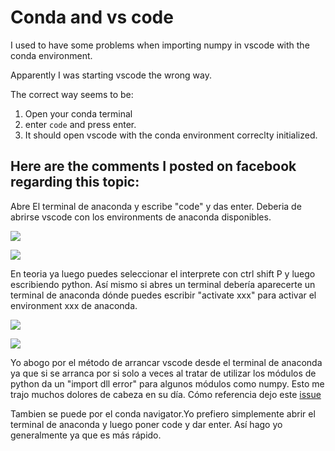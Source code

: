 # Conda and vs code

I used to have some problems when importing numpy in vscode with the conda environment.

Apparently I was starting vscode the wrong way.

The correct way seems to be:

1. Open your conda terminal
2. enter ```code``` and press enter.
3. It should open vscode with the conda environment correclty initialized.


## Here are the comments I posted on facebook regarding this topic:

Abre El terminal de anaconda y escribe "code" y das enter. Deberia de abrirse vscode con los environments de anaconda disponibles.

![](https://scontent-bog1-1.xx.fbcdn.net/v/t1.6435-9/102774210_10219829053589026_3998607676344606585_n.jpg?_nc_cat=106&ccb=1-3&_nc_sid=dbeb18&_nc_ohc=scfry69vLakAX9tcBQT&_nc_oc=AQkvlTc6byLymz54KaxiuktcyrrGe2aq_FIu4JiWjPyIMxlr7lqf9PM_nY6dfD10hwNCVxE8NHa2dqv1xu_AfwiE&_nc_ht=scontent-bog1-1.xx&oh=bc10d9806c210d9b4ea1cf951cbbd2f2&oe=60C5B762)

![](https://scontent-bog1-1.xx.fbcdn.net/v/t1.6435-9/101440621_10219829055469073_5217499476893729166_n.jpg?_nc_cat=105&ccb=1-3&_nc_sid=dbeb18&_nc_ohc=IGIqALVGSZIAX8MzUQh&_nc_ht=scontent-bog1-1.xx&oh=f5f7a7e2e89b533641f1896aa2bc623e&oe=60C8ABDC)


En teoria ya luego puedes seleccionar el interprete con ctrl shift P y luego escribiendo python. Así mismo si abres un terminal debería aparecerte un terminal de anaconda dónde puedes escribir "activate xxx" para activar el environment xxx de anaconda.


![](https://scontent.feoh4-3.fna.fbcdn.net/v/t1.6435-9/101801140_10219829058269143_7898156791571153439_n.jpg?_nc_cat=103&ccb=1-3&_nc_sid=dbeb18&_nc_ohc=c5uGJ_sFJEEAX_san8Q&_nc_ht=scontent.feoh4-3.fna&oh=a8ce8d686d0b4b71680e0f2ebc7f1cda&oe=60C73CE3)

![](https://scontent.feoh4-3.fna.fbcdn.net/v/t1.6435-9/101790978_10219829060869208_8096226944815149256_n.jpg?_nc_cat=100&ccb=1-3&_nc_sid=dbeb18&_nc_ohc=S1dvrG0kOtEAX_2KJAt&_nc_ht=scontent.feoh4-3.fna&oh=0fc518cb3b6256b0dd34f0dc22276a0f&oe=60C6765F)

Yo abogo por el método de arrancar vscode desde el terminal de anaconda ya que si se arranca por si solo a veces al tratar de utilizar los módulos de python da un "import dll error" para algunos módulos como numpy. Esto me trajo muchos dolores de cabeza en su día. Cómo referencia dejo este [issue](https://stackoverflow.com/questions/56622152/dll-load-failed-in-visual-studio-code-when-trying-to-open-any-python-library-o)

Tambien se puede por el conda navigator.Yo prefiero simplemente abrir el terminal de anaconda y luego poner code y dar enter. Así hago yo generalmente ya que es más rápido.
